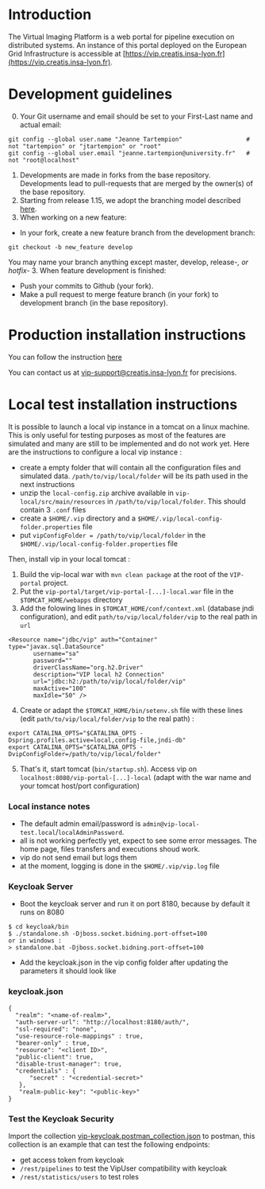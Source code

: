 # Introduction

The Virtual Imaging Platform is a web portal for pipeline execution on
distributed systems. An instance of this portal deployed on the
European Grid Infrastructure is accessible at
[https://vip.creatis.insa-lyon.fr](https://vip.creatis.insa-lyon.fr).

# Development guidelines

0. Your Git username and email should be set to your First-Last name and actual email:
```
git config --global user.name "Jeanne Tartempion"                  # not "tartempion" or "jtartempion" or "root"
git config --global user.email "jeanne.tartempion@university.fr"   # not "root@localhost"
```
1. Developments are made in forks from the base repository. Developments lead to pull-requests that are merged by the owner(s) of the base repository.
2. Starting from release 1.15, we adopt the branching model described [here](http://nvie.com/posts/a-successful-git-branching-model). 
3. When working on a new feature: 
* In your fork, create a new feature branch from the development branch:
```
git checkout -b new_feature develop
```
You may name your branch anything except master, develop, release-*, or hotfix-*
3. When feature development is finished:
* Push your commits to Github (your fork).
* Make a pull request to merge feature branch (in your fork) to development branch (in the base repository).

# Production installation instructions

You can follow the instruction [here](https://github.com/virtual-imaging-platform/Complementary-tools/blob/develop/README.md)

You can contact us at [vip-support@creatis.insa-lyon.fr](vip-support@creatis.insa-lyon.fr) for precisions.

# Local test installation instructions

It is possible to launch a local vip instance in a tomcat on a linux machine.
This is only useful for testing purposes as most of the features are simulated and many are still to be implemented and do not work yet.
Here are the instructions to configure a local vip instance :
- create a empty folder that will contain all the configuration files and simulated data. `/path/to/vip/local/folder` will be its path used in the next instructions
- unzip the `local-config.zip` archive available in `vip-local/src/main/resources` in `/path/to/vip/local/folder`. This should contain 3 `.conf` files
- create a `$HOME/.vip` directory and a `$HOME/.vip/local-config-folder.properties` file
- put `vipConfigFolder = /path/to/vip/local/folder` in the `$HOME/.vip/local-config-folder.properties` file

Then, install vip in your local tomcat :

1. Build the vip-local war with `mvn clean package` at the root of the `VIP-portal` project.
2. Put the `vip-portal/target/vip-portal-[...]-local.war` file in the `$TOMCAT_HOME/webapps` directory
3. Add the folowing lines in `$TOMCAT_HOME/conf/context.xml` (database jndi configuration), and edit `path/to/vip/local/folder/vip` to the real path in `url`
```
<Resource name="jdbc/vip" auth="Container"  type="javax.sql.DataSource" 
       username="sa"     
       password="" 
       driverClassName="org.h2.Driver" 
       description="VIP local h2 Connection" 
       url="jdbc:h2:/path/to/vip/local/folder/vip" 
       maxActive="100" 
       maxIdle="50" />
```
4. Create or adapt the `$TOMCAT_HOME/bin/setenv.sh` file with these lines (edit `path/to/vip/local/folder/vip` to the real path) :

```
export CATALINA_OPTS="$CATALINA_OPTS -Dspring.profiles.active=local,config-file,jndi-db"
export CATALINA_OPTS="$CATALINA_OPTS -DvipConfigFolder=/path/to/vip/local/folder"
```

5. That's it, start tomcat (`bin/startup.sh`). Access vip on `localhost:8080/vip-portal-[...]-local` (adapt with the war name and your tomcat host/port configuration)

### Local instance notes

- The default admin email/password is `admin@vip-local-test.local`/`localAdminPassword`.
- all is not working perfectly yet, expect to see some error messages. The home page, files transfers and executions shoud work.
- vip do not send email but logs them
- at the moment, logging is done in the `$HOME/.vip/vip.log` file

### Keycloak Server
- Boot the keycloak server and run it on port 8180, because by default it runs on 8080
```
$ cd keycloak/bin
$ ./standalone.sh -Djboss.socket.bidning.port-offset=100
or in windows :
> standalone.bat -Djboss.socket.bidning.port-offset=100
``` 
- Add the keycloak.json in the vip config folder after updating the parameters it should look like 
### keycloak.json
```
{
  "realm": "<name-of-realm>",
  "auth-server-url": "http://localhost:8180/auth/",
  "ssl-required": "none",
  "use-resource-role-mappings" : true,
  "bearer-only" : true,
  "resource": "<client ID>",
  "public-client": true,
  "disable-trust-manager": true,
  "credentials" : {
      "secret" : "<credential-secret>"
   },
   "realm-public-key": "<public-key>"
}
```

### Test the Keycloak Security 
Import the collection [vip-keycloak.postman_collection.json](vip-keycloak.postman_collection.json) to postman, 
this collection is an example that can test the following endpoints:

- get access token from keycloak 
- ```/rest/pipelines``` to test the VipUser compatibility with keycloak
- ```/rest/statistics/users``` to test roles  








